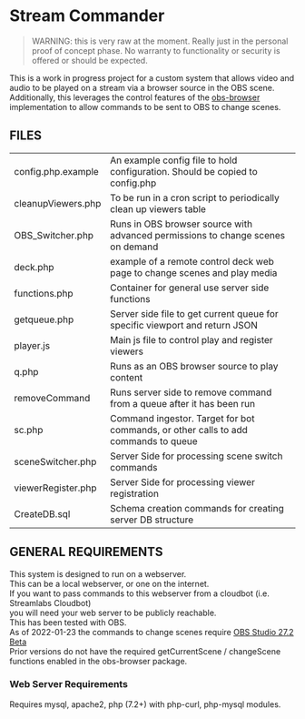 # Stream Commander #


> WARNING: this is very raw at the moment.  Really just in the personal proof of concept phase.
> No warranty to functionality or security is offered or should be expected.


This is a work in progress project for a custom system that allows 
video and audio to be played on a stream via a browser source in the 
OBS scene.
Additionally, this leverages the control features of the [obs-browser](https://github.com/obsproject/obs-browser)
implementation to allow commands to be sent to OBS to change scenes.

## FILES

<table>
  <tr><td>config.php.example</td><td>An example config file to hold configuration.  Should be copied to config.php</td></tr>
  <tr><td>cleanupViewers.php</td><td>To be run in a cron script to periodically clean up viewers table</td></tr>
    <tr><td>OBS_Switcher.php</td><td>Runs in OBS browser source with advanced permissions to change scenes on demand</td></tr>
    <tr><td>deck.php</td><td>example of a remote control deck web page to change scenes and play media</td></tr>
    <tr><td>functions.php</td><td>Container for general use server side functions</td></tr>
    <tr><td>getqueue.php</td><td>Server side file to get current queue for specific viewport and return JSON</td></tr>
    <tr><td>player.js</td><td>Main js file to control play and register viewers</td></tr>
    <tr><td>q.php</td><td>Runs as an OBS browser source to play content</td></tr>
    <tr><td>removeCommand</td><td>Runs server side to remove command from a queue after it has been run</td></tr>
    <tr><td>sc.php</td><td>Command ingestor.  Target for bot commands, or other calls to add commands to queue</td></tr>
    <tr><td>sceneSwitcher.php</td><td>Server Side for processing scene switch commands</td></tr>
    <tr><td>viewerRegister.php</td><td>Server Side for processing viewer registration</td></tr>
    <tr><td>CreateDB.sql</td><td>Schema creation commands for creating server DB structure</td></tr>

  </table> 

  ## GENERAL REQUIREMENTS

  This system is designed to run on a webserver.  
  This can be a local webserver, or one on the internet.   
  If you want to pass commands to this webserver from a cloudbot (i.e. Streamlabs Cloudbot)   
  you will need your web server to be publicly reachable.     
  This has been tested with OBS.   
  As of 2022-01-23 the commands to change scenes require [OBS Studio 27.2 Beta](https://obsproject.com/forum/threads/obs-studio-27-2-beta.151781/)   
  Prior versions do not have the required getCurrentScene / changeScene functions enabled in the obs-browser package.   

  ### Web Server Requirements
  Requires mysql, apache2, php (7.2+) with php-curl, php-mysql modules.
